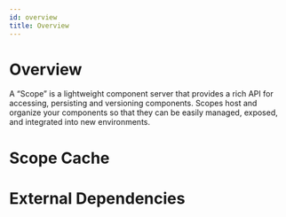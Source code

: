 ```yaml
---
id: overview
title: Overview
---
```



# Overview

A “Scope” is a lightweight component server that provides a rich API for accessing, persisting and versioning components. Scopes host and organize your components so that they can be easily managed, exposed, and integrated into new environments.  

# Scope Cache


# External Dependencies

